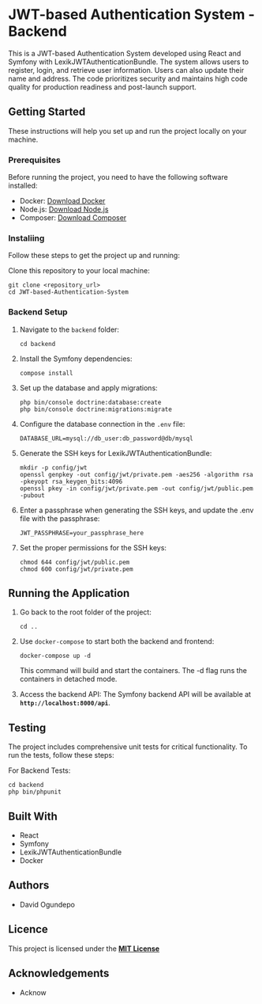 #  JWT-based Authentication System - Backend
This is a JWT-based Authentication System developed using React and Symfony with LexikJWTAuthenticationBundle. The system allows users to register, login, and retrieve user information. Users can also update their name and address. The code prioritizes security and maintains high code quality for production readiness and post-launch support.


## Getting Started

These instructions will help you set up and run the project locally on your machine.

### Prerequisites
Before running the project, you need to have the following software installed:

- Docker: [Download Docker](https://www.docker.com/get-started)
- Node.js: [Download Node.js](https://nodejs.org/en/download/)
- Composer: [Download Composer](https://getcomposer.org/download/)

### Instaliing
Follow these steps to get the project up and running:

Clone this repository to your local machine:

```
git clone <repository_url>
cd JWT-based-Authentication-System
```

### Backend Setup
1. Navigate to the `backend` folder:
   ```
   cd backend
   ```

2. Install the Symfony dependencies:
   ```
   compose install
   ```
   
3. Set up the database and apply migrations:
   ```
   php bin/console doctrine:database:create
   php bin/console doctrine:migrations:migrate
   ```

4. Configure the database connection in the `.env` file:
   ```
   DATABASE_URL=mysql://db_user:db_password@db/mysql
   ```

5. Generate the SSH keys for LexikJWTAuthenticationBundle:
   ```
   mkdir -p config/jwt
   openssl genpkey -out config/jwt/private.pem -aes256 -algorithm rsa -pkeyopt rsa_keygen_bits:4096
   openssl pkey -in config/jwt/private.pem -out config/jwt/public.pem -pubout
   ```

6. Enter a passphrase when generating the SSH keys, and update the .env file with the passphrase:
   ```
   JWT_PASSPHRASE=your_passphrase_here
   ```

7. Set the proper permissions for the SSH keys:
   ```
   chmod 644 config/jwt/public.pem
   chmod 600 config/jwt/private.pem
   ```

## Running the Application
1. Go back to the root folder of the project:
   ```
   cd ..
   ```
2. Use `docker-compose` to start both the backend and frontend:
   ```
   docker-compose up -d
   ```
   This command will build and start the containers. The -d flag runs the containers in detached mode.

3. Access the backend API:
   The Symfony backend API will be available at **`http://localhost:8000/api`**.


## Testing
The project includes comprehensive unit tests for critical functionality. To run the tests, follow these steps:

For Backend Tests:
```
cd backend
php bin/phpunit
```

## Built With
- React
- Symfony
- LexikJWTAuthenticationBundle
- Docker

## Authors
- David Ogundepo

## Licence
This project is licensed under the **[MIT License](https://opensource.org/license/mit/)**

## Acknowledgements
- Acknow
